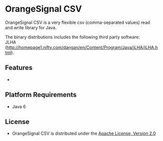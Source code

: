 OrangeSignal CSV
================

OrangeSignal CSV is a very flexible csv (comma-separated values) read and write library for Java.

The binary distributions includes the following third party software:  
JLHA (http://homepage1.nifty.com/dangan/en/Content/Program/Java/jLHA/jLHA.html).

Features
--------

* 

Platform Requirements
---------------------

* Java 6

License
-------

* OrangeSignal CSV is distributed under the [Apache License, Version 2.0][Apache]

[Apache]: http://www.apache.org/licenses/LICENSE-2.0
